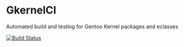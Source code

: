 # GkernelCI
Automated build and testing for Gentoo Kernel packages and eclasses

[![Build Status](https://travis-ci.org/gentoo/Gentoo_kernelCI.svg?branch=master)](https://travis-ci.org/gentoo/Gentoo_kernelCI)
